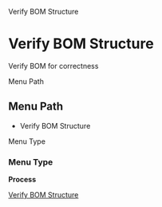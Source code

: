 
Verify BOM Structure
# Verify BOM Structure


Verify BOM for correctness

Menu Path
## Menu Path



- Verify BOM Structure

Menu Type
### Menu Type

**Process**


[Verify BOM Structure](../../functional-guide/process/process-m_product_bom_verify.md)